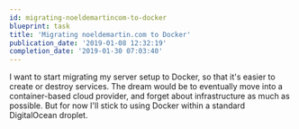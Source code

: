 ```yaml
---
id: migrating-noeldemartincom-to-docker
blueprint: task
title: 'Migrating noeldemartin.com to Docker'
publication_date: '2019-01-08 12:32:19'
completion_date: '2019-01-30 07:03:40'
---
```


I want to start migrating my server setup to Docker, so that it's easier to create or destroy services. The dream would be to eventually move into a container-based cloud provider, and forget about infrastructure as much as possible. But for now I'll stick to using Docker within a standard DigitalOcean droplet.
